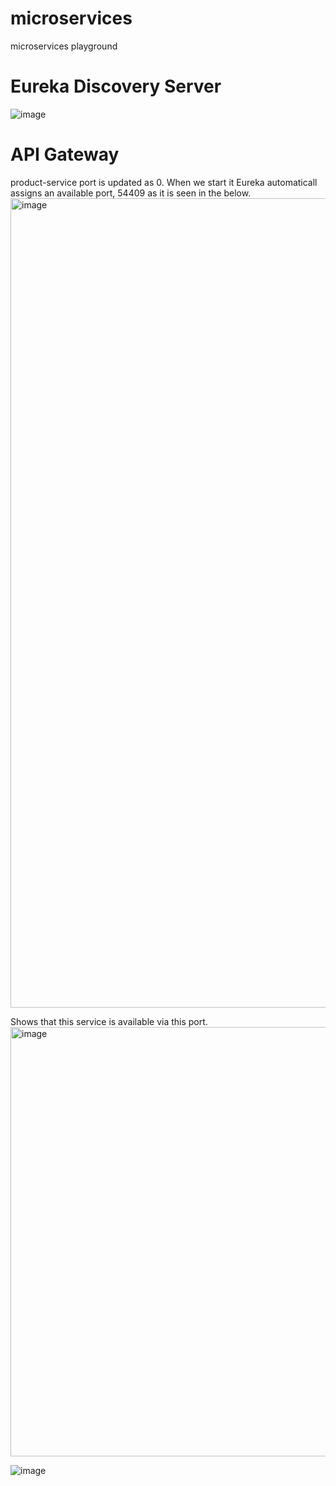 # microservices
microservices playground

# Eureka Discovery Server
![image](https://user-images.githubusercontent.com/5994206/236574939-cac56abf-2c3e-4c47-952c-b5d0b55b0289.png)

# API Gateway
product-service port is updated as 0. When we start it Eureka automaticall assigns an available port, 54409 as it is seen in the below.
<img width="1295" alt="image" src="https://user-images.githubusercontent.com/5994206/236575417-ee1d1702-64a5-4876-aef4-5e31838f5dc4.png">

Shows that this service is available via this port.
<img width="687" alt="image" src="https://user-images.githubusercontent.com/5994206/236575835-1c44bd38-4bf1-4b2e-b578-fecc32528384.png">


![image](https://user-images.githubusercontent.com/5994206/236576812-691cdf29-85bd-45c4-b626-a2b7a5c100b6.png)
